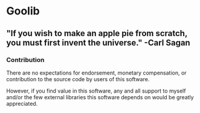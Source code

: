 # Goolib
## "If you wish to make an apple pie from scratch, you must first invent the universe." -Carl Sagan


### Contribution
There are no expectations for endorsement, monetary compensation, or
contribution to the source code by users of this software.

However, if you find value in this software, any and all support
to myself and/or the few external libraries this software depends on
would be greatly appreciated.